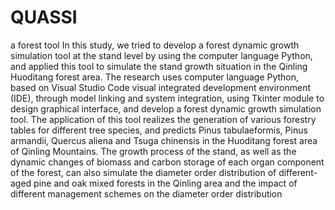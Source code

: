 # QUASSI
a forest tool
In this study, we tried to develop a forest dynamic growth simulation tool at the stand level by using the computer language Python, and applied this tool to simulate the stand growth situation in the Qinling Huoditang forest area. The research uses computer language Python, based on Visual Studio Code visual integrated development environment (IDE), through model linking and system integration, using Tkinter module to design graphical interface, and develop a forest dynamic growth simulation tool. The application of this tool realizes the generation of various forestry tables for different tree species, and predicts Pinus tabulaeformis, Pinus armandii, Quercus aliena and Tsuga chinensis in the Huoditang forest area of Qinling Mountains. The growth process of the stand, as well as the dynamic changes of biomass and carbon storage of each organ component of the forest, can also simulate the diameter order distribution of different-aged pine and oak mixed forests in the Qinling area and the impact of different management schemes on the diameter order distribution
